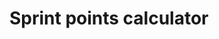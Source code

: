 # Sprint points calculator

<!--
How to think about if the average number of points doesn't have the same number of devs?
Maybe should be multiple questions first: how many weeks is the sprint, how many devs, how many days off, what's the average points, how many devs scored that average, how long was that sprint
Maybe secondary options should be extra settings hidden behind a toggle
Error states: positive number only allowed, show error message if not
How to fix the uncontrolled input issue?
How to reset the input cache on loading
Add styling
Use styled-component
Clean and separate code
Check gridvote repo
Deploy to pointscalculator.app
What other improvements that came overnight I forgot???
React spring with the card coming in from the top or left, so it becomes like a Typeform form
Add tests
Use Formik?
Weight days off: 25 days off * 10 devs / how many working days in 1 year

Show error message if click on next and field is empty
Show error if in fields there are not just positive numbers

Design should be gradients from first screen to last and change at every refresh
White block with content and background around

For average points per sprint should pre populate numbers of devs and give possibility to edit

Add emoji as favicon

Add footer with emoji

Releases plan: 
0.1 current
0.2 all the questions, simple design and weight days off
0.3 pre populate number of devs for average points steps
0.4 error states
0.5 clean code and fix issues
0.6 one step per screen and new design
0.7 can't go to next step if empty field
0.8 prepare repo
0.9 clean code
1.0 add tests
-->